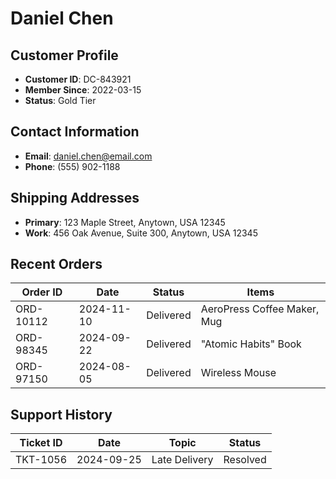 # Daniel Chen

## Customer Profile
- **Customer ID**: DC-843921
- **Member Since**: 2022-03-15
- **Status**: Gold Tier

## Contact Information
- **Email**: daniel.chen@email.com
- **Phone**: (555) 902-1188

## Shipping Addresses
- **Primary**: 123 Maple Street, Anytown, USA 12345
- **Work**: 456 Oak Avenue, Suite 300, Anytown, USA 12345

## Recent Orders
| Order ID    | Date       | Status    | Items                            |
|-------------|------------|-----------|----------------------------------|
| ORD-10112   | 2024-11-10 | Delivered | AeroPress Coffee Maker, Mug      |
| ORD-98345   | 2024-09-22 | Delivered | "Atomic Habits" Book             |
| ORD-97150   | 2024-08-05 | Delivered | Wireless Mouse                   |

## Support History
| Ticket ID | Date       | Topic           | Status   |
|-----------|------------|-----------------|----------|
| TKT-1056  | 2024-09-25 | Late Delivery   | Resolved |